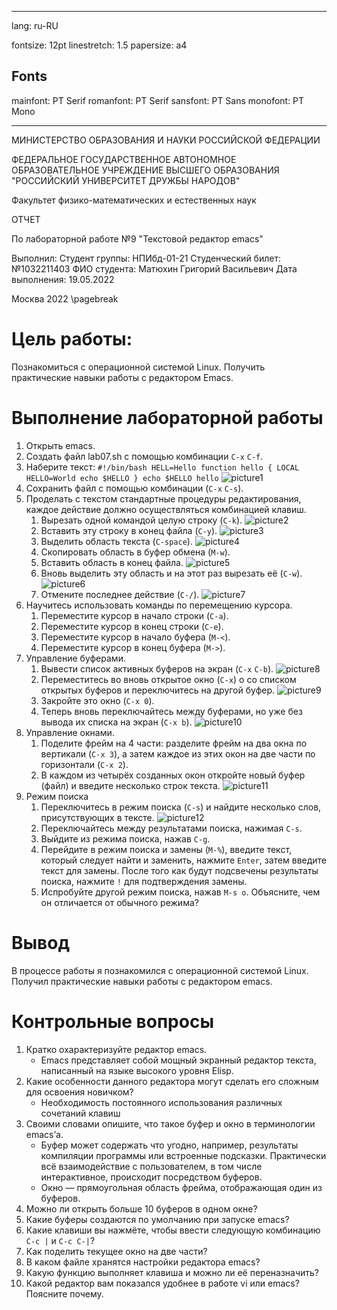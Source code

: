 ﻿
---
lang: ru-RU

fontsize: 12pt
linestretch: 1.5
papersize: a4

## Fonts
mainfont: PT Serif
romanfont: PT Serif
sansfont: PT Sans
monofont: PT Mono

---

МИНИСТЕРСТВО ОБРАЗОВАНИЯ И НАУКИ
РОССИЙСКОЙ ФЕДЕРАЦИИ

ФЕДЕРАЛЬНОЕ ГОСУДАРСТВЕННОЕ АВТОНОМНОЕ
ОБРАЗОВАТЕЛЬНОЕ УЧРЕЖДЕНИЕ ВЫСШЕГО ОБРАЗОВАНИЯ
"РОССИЙСКИЙ УНИВЕРСИТЕТ ДРУЖБЫ НАРОДОВ"

  

Факультет физико-математических и естественных наук

  

ОТЧЕТ

  

По лабораторной работе №9
"Текстовой редактор emacs"

  

Выполнил:
Студент группы: НПИбд-01-21
Студенческий билет: №1032211403
ФИО студента: Матюхин Григорий Васильевич
Дата выполнения: 19.05.2022

  

Москва 2022
\pagebreak

# Цель работы:

Познакомиться с операционной системой Linux. Получить практические навыки работы с редактором Emacs.

# Выполнение лабораторной работы

1. Открыть emacs.
2. Создать файл lab07.sh с помощью комбинации `C-x` `C-f`.
3. Наберите текст:
`#!/bin/bash
HELL=Hello
function hello {
	LOCAL HELLO=World
	echo $HELLO
}
echo $HELLO
hello`
![picture1](images/picture1.png)
4. Сохранить файл с помощью комбинации (`C-x` `C-s`).
5. Проделать с текстом стандартные процедуры редактирования, каждое действие должно осуществляться комбинацией клавиш.
	1. Вырезать одной командой целую строку (`С-k`).
	![picture2](images/picture2.png)
	2. Вставить эту строку в конец файла (`C-y`).
	![picture3](images/picture3.png)
	3. Выделить область текста (`C-space`).
	![picture4](images/picture4.png)
	4. Скопировать область в буфер обмена (`M-w`).
	5. Вставить область в конец файла.
	![picture5](images/picture5.png)
	6. Вновь выделить эту область и на этот раз вырезать её (`C-w`).
	![picture6](images/picture6.png)
	7. Отмените последнее действие (`C-/`).
	![picture7](images/picture7.png)
6. Научитесь использовать команды по перемещению курсора.
	1. Переместите курсор в начало строки (`C-a`).
	2. Переместите курсор в конец строки (`C-e`).
	3. Переместите курсор в начало буфера (`M-<`).
	4. Переместите курсор в конец буфера (`M->`).
7. Управление буферами.
	1. Вывести список активных буферов на экран (`C-x` `C-b`).
	![picture8](images/picture8.png)
	2. Переместитесь во вновь открытое окно (`C-x`) o со списком открытых буферов и переключитесь на другой буфер.
	![picture9](images/picture9.png)
	3. Закройте это окно (`C-x 0`).
	4. Теперь вновь переключайтесь между буферами, но уже без вывода их списка на экран (`C-x b`).
	![picture10](images/picture10.png)
8. Управление окнами.
	1. Поделите фрейм на 4 части: разделите фрейм на два окна по вертикали (`C-x 3`), а затем каждое из этих окон на две части по горизонтали (`C-x 2`).
	2. В каждом из четырёх созданных окон откройте новый буфер (файл) и введите несколько строк текста.
	![picture11](images/picture11.png)
9. Режим поиска
	1. Переключитесь в режим поиска (`C-s`) и найдите несколько слов, присутствующих в тексте.
	![picture12](images/picture12.png)
	3. Переключайтесь между результатами поиска, нажимая `C-s`.
	4. Выйдите из режима поиска, нажав `C-g`.
	5. Перейдите в режим поиска и замены (`M-%`), введите текст, который следует найти и заменить, нажмите `Enter`, затем введите текст для замены. После того как будут подсвечены результаты поиска, нажмите `!` для подтверждения замены.
	6. Испробуйте другой режим поиска, нажав `M-s o`. Объясните, чем он отличается от обычного режима?

# Вывод

В процессе работы я познакомился с операционной системой Linux. Получил практические навыки работы с редактором emacs.

# Контрольные вопросы

1. Кратко охарактеризуйте редактор emacs.
	+ Emacs представляет собой мощный экранный редактор текста, написанный на языке высокого уровня Elisp.
2. Какие особенности данного редактора могут сделать его сложным для освоения новичком?
	+ Необходимость постоянного использования различных сочетаний клавиш
3. Своими словами опишите, что такое буфер и окно в терминологии emacs’а.
	+ Буфер может содержать что угодно, например, результаты компиляции программы или встроенные подсказки. Практически всё взаимодействие с пользователем, в том числе интерактивное, происходит посредством буферов.
	+ Окно — прямоугольная область фрейма, отображающая один из буферов.
5. Можно ли открыть больше 10 буферов в одном окне?
6. Какие буферы создаются по умолчанию при запуске emacs?
7. Какие клавиши вы нажмёте, чтобы ввести следующую комбинацию `C-c |` и `C-c C-|`?
8. Как поделить текущее окно на две части?
9. В каком файле хранятся настройки редактора emacs?
10. Какую функцию выполняет клавиша и можно ли её переназначить?
11. Какой редактор вам показался удобнее в работе vi или emacs? Поясните почему.
